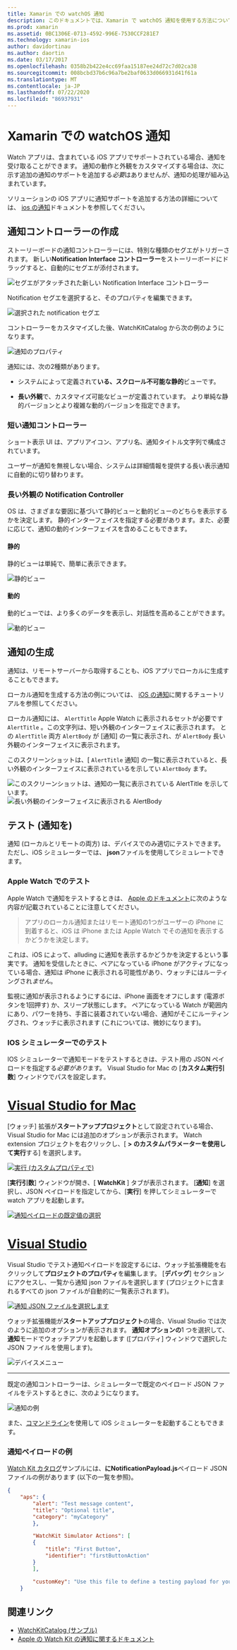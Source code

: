 ```yaml
---
title: Xamarin での watchOS 通知
description: このドキュメントでは、Xamarin で watchOS 通知を使用する方法について説明します。 ここでは、通知コントローラーの作成、通知の生成、および通知のテストについて説明します。
ms.prod: xamarin
ms.assetid: 0BC1306E-0713-4592-996E-7530CCF281E7
ms.technology: xamarin-ios
author: davidortinau
ms.author: daortin
ms.date: 03/17/2017
ms.openlocfilehash: 0358b2b422e4cc69faa15187ee24d72c7d02ca38
ms.sourcegitcommit: 008bcbd37b6c96a7be2baf0633d066931d41f61a
ms.translationtype: MT
ms.contentlocale: ja-JP
ms.lasthandoff: 07/22/2020
ms.locfileid: "86937931"
---
```

# <a name="watchos-notifications-in-xamarin"></a>Xamarin での watchOS 通知

Watch アプリは、含まれている iOS アプリでサポートされている場合、通知を受け取ることができます。 通知の動作と外観をカスタマイズする場合は、次に示す追加の通知のサポートを追加する*必要*はありませんが、通知の処理が組み込まれています。

ソリューションの iOS アプリに通知サポートを追加する方法の詳細については、 [ios の通知](~/ios/platform/user-notifications/deprecated/index.md)ドキュメントを参照してください。

## <a name="creating-notification-controllers"></a>通知コントローラーの作成

ストーリーボードの通知コントローラーには、特別な種類のセグエがトリガーされます。 新しい**Notification Interface コントローラー**をストーリーボードにドラッグすると、自動的にセグエが添付されます。

![セグエがアタッチされた新しい Notification Interface コントローラー](notifications-images/notification-storyboard1.png)

Notification セグエを選択すると、そのプロパティを編集できます。

![選択された notification セグエ](notifications-images/notification-storyboard2.png)

コントローラーをカスタマイズした後、WatchKitCatalog から次の例のようになります。

![通知のプロパティ](notifications-images/notifications-segue.png)

通知には、次の2種類があります。

- システムによって定義されて**いる、スクロール不可能な静的**ビューです。

- **長い外観**で、カスタマイズ可能なビューが定義されています。 より単純な静的バージョンとより複雑な動的バージョンを指定できます。

### <a name="short-look-notification-controller"></a>短い通知コントローラー

ショート表示 UI は、アプリアイコン、アプリ名、通知タイトル文字列で構成されています。

ユーザーが通知を無視しない場合、システムは詳細情報を提供する長い表示通知に自動的に切り替わります。

### <a name="long-look-notification-controller"></a>長い外観の Notification Controller

OS は、さまざまな要因に基づいて静的ビューと動的ビューのどちらを表示するかを決定します。 静的インターフェイスを指定する必要があります。また、必要に応じて、通知の動的インターフェイスを含めることもできます。

#### <a name="static"></a>静的

静的ビューは単純で、簡単に表示できます。

![静的ビュー](notifications-images/notification-static.png)

#### <a name="dynamic"></a>動的

動的ビューでは、より多くのデータを表示し、対話性を高めることができます。

![動的ビュー](notifications-images/notification-dynamic.png)

## <a name="generating-notifications"></a>通知の生成

通知は、リモートサーバーから取得することも、iOS アプリでローカルに生成することもできます。

ローカル通知を生成する方法の例については、 [iOS の通知](~/ios/platform/user-notifications/deprecated/local-notifications-in-ios-walkthrough.md)に関するチュートリアルを参照してください。

ローカル通知には、 `AlertTitle` Apple Watch に表示されるセットが必要です `AlertTitle` 。この文字列は、短い外観のインターフェイスに表示されます。 との `AlertTitle` 両方 `AlertBody` が [通知] の一覧に表示され、が `AlertBody` 長い外観のインターフェイスに表示されます。

このスクリーンショットは、[ `AlertTitle` 通知] の一覧に表示されていると、長い外観のインターフェイスに表示されているを示してい `AlertBody` ます。

![このスクリーンショットは、通知の一覧に表示されている AlertTitle を示しています。](notifications-images/watch-notificationslist-sml.png) ![長い外観のインターフェイスに表示される AlertBody](notifications-images/watch-notificationcontroller-sml.png)

## <a name="testing-notifications"></a>テスト (通知を)

通知 (ローカルとリモートの両方) は、デバイスでのみ適切にテストできます。ただし、iOS シミュレーターでは、 **json**ファイルを使用してシミュレートできます。

### <a name="testing-on-apple-watch"></a>Apple Watch でのテスト

Apple Watch で通知をテストするときは、 [Apple のドキュメント](https://developer.apple.com/library/ios/documentation/General/Conceptual/WatchKitProgrammingGuide/BasicSupport.html)に次のような内容が記載されていることに注意してください。

> アプリのローカル通知またはリモート通知の1つがユーザーの iPhone に到着すると、iOS は iPhone または Apple Watch でその通知を表示するかどうかを決定します。

これは、iOS によって、alluding に通知を表示するかどうかを決定するという事実です。 通知を受信したときに、ペアになっている iPhone がアクティブになっている場合、通知は iPhone に表示される可能性があり、ウォッチにはルーティングされ*ません*。

監視に通知が表示されるようにするには、iPhone 画面をオフにします (電源ボタンを1回押す) か、スリープ状態にします。 ペアになっている Watch が範囲内にあり、パワーを持ち、手首に装着されていない場合、通知がそこにルーティングされ、ウォッチに表示されます (これについては、微妙になります)。

### <a name="testing-on-the-ios-simulator"></a>IOS シミュレーターでのテスト

IOS シミュレーターで通知モードをテストするときは、テスト用の JSON ペイロードを指定する*必要があり*ます。 Visual Studio for Mac の [**カスタム実行引数**] ウィンドウでパスを設定します。

# <a name="visual-studio-for-mac"></a>[Visual Studio for Mac](#tab/macos)

[ウォッチ] 拡張が**スタートアッププロジェクト**として設定されている場合、Visual Studio for Mac には追加のオプションが表示されます。
Watch extension プロジェクトを右クリックし、[ **> のカスタムパラメーターを使用して実行**する] を選択します。

[![実行 (カスタムプロパティで)](notifications-images/runwith-customparams-sml.png)](notifications-images/runwith-customparams.png#lightbox)

[**実行引数**] ウィンドウが開き、[ **WatchKit** ] タブが表示されます。 [**通知**] を選択し、JSON ペイロードを指定してから、[**実行**] を押してシミュレーターで watch アプリを起動します。

[![通知ペイロードの既定値の選択](notifications-images/runwith-execargs-sml.png)](notifications-images/runwith-execargs.png#lightbox)

# <a name="visual-studio"></a>[Visual Studio](#tab/windows)

Visual Studio でテスト通知ペイロードを設定するには、ウォッチ拡張機能を右クリックして**プロジェクトのプロパティ**を編集します。 [**デバッグ**] セクションにアクセスし、一覧から通知 json ファイルを選択します (プロジェクトに含まれるすべての json ファイルが自動的に一覧表示されます)。

[![通知 JSON ファイルを選択します](notifications-images/runwith-execargs-sml-vs.png)](notifications-images/runwith-execargs-vs.png#lightbox)

ウォッチ拡張機能が**スタートアッププロジェクト**の場合、Visual Studio では次のように追加のオプションが表示されます。 **通知オプションの**1 つを選択して、**通知**モードでウォッチアプリを起動します ([プロパティ] ウィンドウで選択した JSON ファイルを使用します)。

![デバイスメニュー](notifications-images/runwith-vs.png)

-----

既定の通知コントローラーは、シミュレーターで既定のペイロード JSON ファイルをテストするときに、次のようになります。

![通知の例](notifications-images/notification-debug-sml.png)

また、[コマンドライン](~/ios/watchos/troubleshooting.md#command_line)を使用して iOS シミュレーターを起動することもできます。

### <a name="example-notification-payload"></a>通知ペイロードの例

[Watch Kit カタログ](https://docs.microsoft.com/samples/xamarin/ios-samples/watchos-watchkitcatalog)サンプルには、**にNotificationPayload.js**ペイロード JSON ファイルの例があります (以下の一覧を参照)。

```json
{
    "aps": {
        "alert": "Test message content",
        "title": "Optional title",
        "category": "myCategory"
        },

        "WatchKit Simulator Actions": [
        {
            "title": "First Button",
            "identifier": "firstButtonAction"
        }
        ],

        "customKey": "Use this file to define a testing payload for your notifications. The aps dictionary specifies the category, alert text and title. The WatchKit Simulator Actions array can provide info for one or more action buttons in addition to the standard Dismiss button. Any other top level keys are custom payload. If you have multiple such JSON files in your project, you'll be able to choose between them in when selecting to debug the notification interface of your Watch App."
    }
```

## <a name="related-links"></a>関連リンク

- [WatchKitCatalog (サンプル)](https://docs.microsoft.com/samples/xamarin/ios-samples/watchos-watchkitcatalog)
- [Apple の Watch Kit の通知に関するドキュメント](https://developer.apple.com/library/ios/documentation/General/Conceptual/WatchKitProgrammingGuide/BasicSupport.html)
